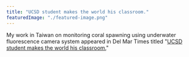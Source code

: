 ```yaml
---
title: "UCSD student makes the world his classroom."
featuredImage: "./featured-image.png"
---
```

My work in Taiwan on monitoring coral spawning using underwater fluorescence camera system appeared in Del Mar Times titled "[UCSD student makes the world his classroom.](http://www.delmartimes.net/2009/08/20/ucsd-student-makes-the-world-his-c…)" 
